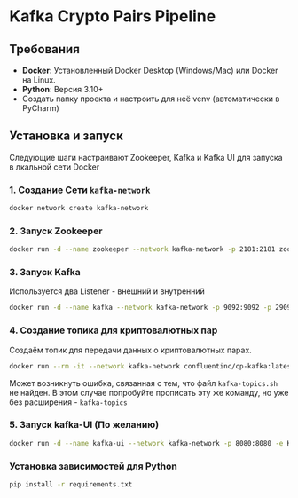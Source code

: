 # Kafka Crypto Pairs Pipeline
## Требования

- **Docker**: Установленный Docker Desktop (Windows/Mac) или Docker на Linux.
- **Python**: Версия 3.10+
- Создать папку проекта и настроить для неё venv (автоматически в PyCharm)

## Установка и запуск

Следующие шаги настраивают Zookeeper, Kafka и Kafka UI для запуска в лкальной сети Docker

### 1. Создание Сети `kafka-network`
```bash
docker network create kafka-network
```

### 2. Запуск Zookeeper
```bash
docker run -d --name zookeeper --network kafka-network -p 2181:2181 zookeeper
```

### 3. Запуск Kafka
Используется два Listener - внешний и внутренний
```bash
docker run -d --name kafka --network kafka-network -p 9092:9092 -p 29092:29092 -e KAFKA_ZOOKEEPER_CONNECT=zookeeper:2181 -e KAFKA_ADVERTISED_LISTENERS=PLAINTEXT://kafka:29092,PLAINTEXT_HOST://host.docker.internal:9092 -e KAFKA_LISTENERS=PLAINTEXT://0.0.0.0:29092,PLAINTEXT_HOST://0.0.0.0:9092 -e KAFKA_OFFSETS_TOPIC_REPLICATION_FACTOR=1 -e KAFKA_LISTENER_SECURITY_PROTOCOL_MAP=PLAINTEXT:PLAINTEXT,PLAINTEXT_HOST:PLAINTEXT confluentinc/cp-kafka:latest
```

### 4. Создание топика для криптовалютных пар
Создаём топик для передачи данных о криптовалютных парах.

```bash
docker run --rm -it --network kafka-network confluentinc/cp-kafka:latest kafka-topics.sh --create --topic crypto-pairs --bootstrap-server kafka:29092 --partitions 1 --replication-factor 1
```
Может возникнуть ошибка, связанная с тем, что файл `kafka-topics.sh` не найден. В этом случае попробуйте прописать эту же команду, но уже без расширения - `kafka-topics`

### 5. Запуск kafka-UI (По желанию)
```bash
docker run -d --name kafka-ui --network kafka-network -p 8080:8080 -e KAFKA_CLUSTERS_0_NAME=local -e KAFKA_CLUSTERS_0_BOOTSTRAPSERVERS=host.docker.internal:9092 provectuslabs/kafka-ui:latest
```
### Установка зависимостей для Python
```Bash
pip install -r requirements.txt
```
